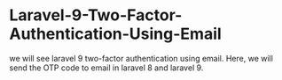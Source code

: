 # Laravel-9-Two-Factor-Authentication-Using-Email
we will see laravel 9 two-factor authentication using email. Here, we will send the OTP code to email in laravel 8 and laravel 9.
